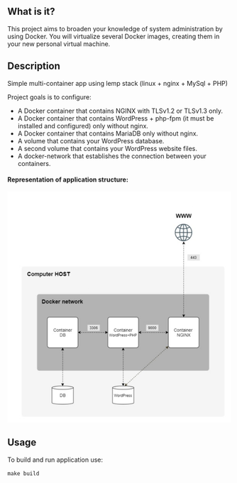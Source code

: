   What is it?
  -----------
  
  This project aims to broaden your knowledge of system administration by using Docker.
  You will virtualize several Docker images, creating them in your new personal virtual
  machine.
  
  Description
  -----------
  
  Simple multi-container app using lemp stack (linux + nginx + MySql + PHP)
  
  Project goals is to configure:
  - A Docker container that contains NGINX with TLSv1.2 or TLSv1.3 only.
  - A Docker container that contains WordPress + php-fpm (it must be installed and
    configured) only without nginx.
  - A Docker container that contains MariaDB only without nginx.
  - A volume that contains your WordPress database.
  - A second volume that contains your WordPress website files.
  - A docker-network that establishes the connection between your containers.
  
  #### Representation of application structure:
  
  ![](srcs/images/appStructure.jpg)
  
  
  Usage
  -----------
  To build and run application use:
  ```
  make build
  ```
